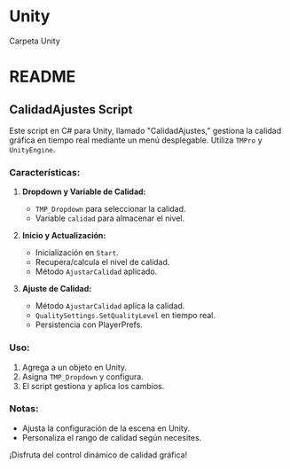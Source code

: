 # Unity
Carpeta Unity

# README

## CalidadAjustes Script

Este script en C# para Unity, llamado "CalidadAjustes," gestiona la calidad gráfica en tiempo real mediante un menú desplegable. Utiliza `TMPro` y `UnityEngine`.

### Características:

1. **Dropdown y Variable de Calidad:**
   - `TMP_Dropdown` para seleccionar la calidad.
   - Variable `calidad` para almacenar el nivel.

2. **Inicio y Actualización:**
   - Inicialización en `Start`.
   - Recupera/calcula el nivel de calidad.
   - Método `AjustarCalidad` aplicado.

3. **Ajuste de Calidad:**
   - Método `AjustarCalidad` aplica la calidad.
   - `QualitySettings.SetQualityLevel` en tiempo real.
   - Persistencia con PlayerPrefs.

### Uso:

1. Agrega a un objeto en Unity.
2. Asigna `TMP_Dropdown` y configura.
3. El script gestiona y aplica los cambios.

### Notas:

- Ajusta la configuración de la escena en Unity.
- Personaliza el rango de calidad según necesites.

¡Disfruta del control dinámico de calidad gráfica!
